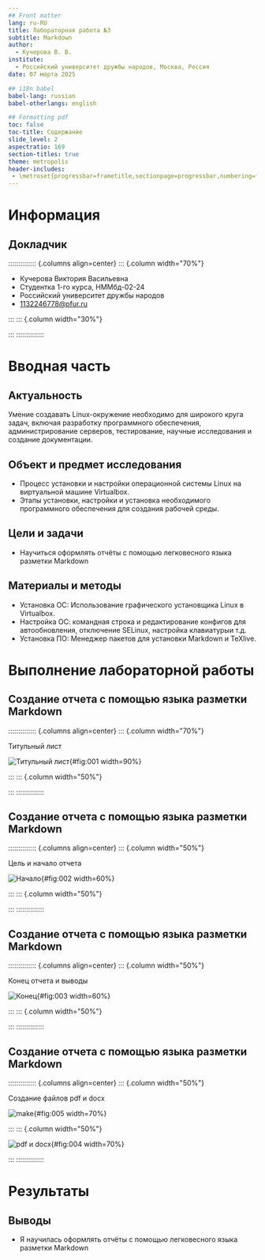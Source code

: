 ```yaml
---
## Front matter
lang: ru-RU
title: Лабораторная работа №3
subtitle: Markdown
author:
  - Кучерова В. В.
institute:
  - Российский университет дружбы народов, Москва, Россия
date: 07 марта 2025

## i18n babel
babel-lang: russian
babel-otherlangs: english

## Formatting pdf
toc: false
toc-title: Содержание
slide_level: 2
aspectratio: 169
section-titles: true
theme: metropolis
header-includes:
 - \metroset{progressbar=frametitle,sectionpage=progressbar,numbering=fraction}
---
```


# Информация

## Докладчик

:::::::::::::: {.columns align=center}
::: {.column width="70%"}

  * Кучерова Виктория Васильевна
  * Студентка 1-го курса, НММбд-02-24
  * Российский университет дружбы народов
  * [1132246778@pfur.ru](mailto:1132246778@pfur.ru)

:::
::: {.column width="30%"}


:::
::::::::::::::

# Вводная часть

## Актуальность

Умение создавать Linux-окружение необходимо для широкого круга задач, включая разработку программного обеспечения, администрирование серверов, тестирование, научные исследования и создание документации.

## Объект и предмет исследования

- Процесс установки и настройки операционной системы Linux на виртуальной машине Virtualbox.
- Этапы установки, настройки и установка необходимого программного обеспечения для создания рабочей среды.

## Цели и задачи

- Научиться оформлять отчёты с помощью легковесного языка разметки Markdown

## Материалы и методы

- Установка ОС: Использование графического установщика Linux в Virtualbox.
- Настройка ОС: командная строка и редактирование конфигов для автообновления, отключение SELinux, настройка клавиатурыи т.д.
- Установка ПО: Менеджер пакетов для установки Markdown и TeXlive.

# Выполнение лабораторной работы

## Создание отчета с помощью языка разметки Markdown

:::::::::::::: {.columns align=center}
::: {.column width="70%"}

Титульный лист

![Титульный лист](image/1.jpg){#fig:001 width=90%}

:::
::: {.column width="50%"}

:::
::::::::::::::


## Создание отчета с помощью языка разметки Markdown

:::::::::::::: {.columns align=center}
::: {.column width="50%"}

Цель и начало отчета

![Начало](image/2.jpg){#fig:002 width=60%}

:::
::: {.column width="50%"}

:::
::::::::::::::


## Создание отчета с помощью языка разметки Markdown

:::::::::::::: {.columns align=center}
::: {.column width="50%"}

Конец отчета и выводы

![Конец](image/3.jpg){#fig:003 width=60%}

:::
::: {.column width="50%"}

:::
::::::::::::::


## Создание отчета с помощью языка разметки Markdown

:::::::::::::: {.columns align=center}
::: {.column width="50%"}

Создание файлов pdf и docx

![make](image/5.jpg){#fig:005 width=70%}

:::
::: {.column width="50%"}

![pdf и docx](image/4.jpg){#fig:004 width=70%}

:::
::::::::::::::


# Результаты

## Выводы

- Я научилась оформлять отчёты с помощью легковесного языка разметки Markdown



